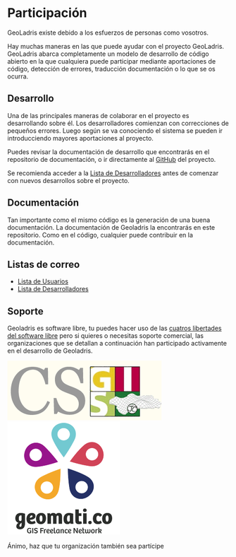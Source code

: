 # Participación

GeoLadris existe debido a los esfuerzos de personas como vosotros.

Hay muchas maneras en las que puede ayudar con el proyecto GeoLadris. GeoLadris abarca completamente un modelo de desarrollo de código abierto en la que cualquiera puede participar mediante aportaciones de código, detección de errores, traducción documentación o lo que se os ocurra.

## Desarrollo
Una de las principales maneras de colaborar en el proyecto es desarrollando sobre él. Los desarrolladores comienzan con correcciones de pequeños errores. Luego según se va conociendo el sistema se pueden ir introducciendo mayores aportaciones al proyecto.

Puedes revisar la documentación de desarrollo que encontrarás en el repositorio de documentación, o ir directamente al [GitHub](https://github.com/geoladris) del proyecto.

Se recomienda acceder a la [Lista de Desarrolladores](https://groups.google.com/forum/?hl=es#!forum/nfms4redd-devel) antes de comenzar con nuevos desarrollos sobre el proyecto.

## Documentación
Tan importante como el mismo código es la generación de una buena documentación. La documentación de Geoladris la encontrarás en este repositorio. Como en el código, cualquier puede contribuir en la documentación.

## Listas de correo
* [Lista de Usuarios](https://groups.google.com/forum/?hl=es#!forum/nfms4redd-usuarios)
* [Lista de Desarrolladores](https://groups.google.com/forum/?hl=es#!forum/nfms4redd-devel)

## Soporte
Geoladris es software libre, tu puedes hacer uso de las [cuatros libertades del software libre](https://es.wikipedia.org/wiki/Definici%C3%B3n_de_Software_Libre) pero si quieres o necesitas soporte comercial, las organizaciones que se detallan a continuación han participado activamente en el desarrollo de Geoladris.

[![CSGIS](_images/logo_CSGIS.png "CSGIS")](http://www.csgis.de/)
[![geomati.co](_images/logo_geomatico.png "geomati.co")](http://geomati.co)

Ánimo, haz que tu organización también sea partícipe
